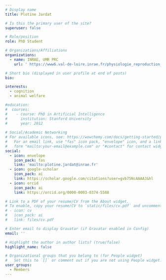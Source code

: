 ```yaml
---
# Display name
title: Plotine Jardat

# Is this the primary user of the site?
superuser: false

# Role/position
role: PhD Student

# Organizations/Affiliations
organizations:
  - name: INRAE, UMR PRC
    url: ' https://www6.val-de-loire.inrae.fr/physiologie_reproduction_comportements/'

# Short bio (displayed in user profile at end of posts)
bio: 

interests:
  - cognition
  - animal welfare

#education:
#  courses:
#    - course: PhD in Artificial Intelligence
#      institution: Stanford University
#      year: 2012
 
# Social/Academic Networking
# For available icons, see: https://wowchemy.com/docs/getting-started/page-builder/#icons
#   For an email link, use "fas" icon pack, "envelope" icon, and a link in the
#   form "mailto:your-email@example.com" or "#contact" for contact widget.
social:
  - icon: envelope
    icon_pack: fas
    link: 'mailto:plotine.jardat@inrae.fr'
  - icon: google-scholar
    icon_pack: ai
    link: https://scholar.google.com/citations?user=gvb75NcAAAAJ&hl
  - icon: orcid
    icon_pack: ai
    link: https://orcid.org/0000-0003-0374-5588

# Link to a PDF of your resume/CV from the About widget.
# To enable, copy your resume/CV to `static/files/cv.pdf` and uncomment the lines below.
# - icon: cv
#   icon_pack: ai
#   link: files/cv.pdf

# Enter email to display Gravatar (if Gravatar enabled in Config)
email: ''

# Highlight the author in author lists? (true/false)
highlight_name: false

# Organizational groups that you belong to (for People widget)
#   Set this to `[]` or comment out if you are not using People widget.
user_groups:
  - Members
---
```

